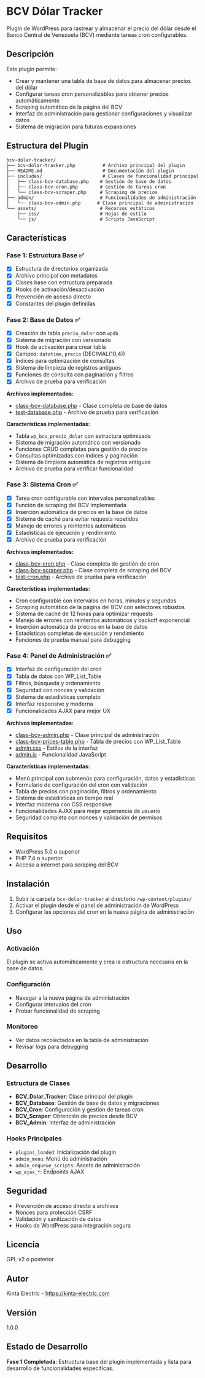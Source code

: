 # BCV Dólar Tracker

Plugin de WordPress para rastrear y almacenar el precio del dólar desde el Banco Central de Venezuela (BCV) mediante tareas cron configurables.

## Descripción

Este plugin permite:
- Crear y mantener una tabla de base de datos para almacenar precios del dólar
- Configurar tareas cron personalizables para obtener precios automáticamente
- Scraping automático de la página del BCV
- Interfaz de administración para gestionar configuraciones y visualizar datos
- Sistema de migración para futuras expansiones

## Estructura del Plugin

```
bcv-dolar-tracker/
├── bcv-dolar-tracker.php          # Archivo principal del plugin
├── README.md                      # Documentación del plugin
├── includes/                      # Clases de funcionalidad principal
│   ├── class-bcv-database.php    # Gestión de base de datos
│   ├── class-bcv-cron.php        # Gestión de tareas cron
│   └── class-bcv-scraper.php     # Scraping de precios
├── admin/                        # Funcionalidades de administración
│   └── class-bcv-admin.php      # Clase principal de administración
└── assets/                       # Recursos estáticos
    ├── css/                      # Hojas de estilo
    └── js/                       # Scripts JavaScript
```

## Características

### Fase 1: Estructura Base ✅
- [x] Estructura de directorios organizada
- [x] Archivo principal con metadatos
- [x] Clases base con estructura preparada
- [x] Hooks de activación/desactivación
- [x] Prevención de acceso directo
- [x] Constantes del plugin definidas

### Fase 2: Base de Datos ✅
- [x] Creación de tabla `precio_dolar` con `wpdb`
- [x] Sistema de migración con versionado
- [x] Hook de activación para crear tabla
- [x] Campos: `datatime`, `precio` (DECIMAL(10,4))
- [x] Índices para optimización de consultas
- [x] Sistema de limpieza de registros antiguos
- [x] Funciones de consulta con paginación y filtros
- [x] Archivo de prueba para verificación

**Archivos implementados:**
- [class-bcv-database.php](mdc:wp-content/plugins/bcv-dolar-tracker/includes/class-bcv-database.php) - Clase completa de base de datos
- [test-database.php](mdc:wp-content/plugins/bcv-dolar-tracker/includes/test-database.php) - Archivo de prueba para verificación

**Características implementadas:**
- Tabla `wp_bcv_precio_dolar` con estructura optimizada
- Sistema de migración automático con versionado
- Funciones CRUD completas para gestión de precios
- Consultas optimizadas con índices y paginación
- Sistema de limpieza automática de registros antiguos
- Archivo de prueba para verificar funcionalidad

### Fase 3: Sistema Cron ✅
- [x] Tarea cron configurable con intervalos personalizables
- [x] Función de scraping del BCV implementada
- [x] Inserción automática de precios en la base de datos
- [x] Sistema de caché para evitar requests repetidos
- [x] Manejo de errores y reintentos automáticos
- [x] Estadísticas de ejecución y rendimiento
- [x] Archivo de prueba para verificación

**Archivos implementados:**
- [class-bcv-cron.php](mdc:wp-content/plugins/bcv-dolar-tracker/includes/class-bcv-cron.php) - Clase completa de gestión de cron
- [class-bcv-scraper.php](mdc:wp-content/plugins/bcv-dolar-tracker/includes/class-bcv-scraper.php) - Clase completa de scraping del BCV
- [test-cron.php](mdc:wp-content/plugins/bcv-dolar-tracker/includes/test-cron.php) - Archivo de prueba para verificación

**Características implementadas:**
- Cron configurable con intervalos en horas, minutos y segundos
- Scraping automático de la página del BCV con selectores robustos
- Sistema de caché de 12 horas para optimizar requests
- Manejo de errores con reintentos automáticos y backoff exponencial
- Inserción automática de precios en la base de datos
- Estadísticas completas de ejecución y rendimiento
- Funciones de prueba manual para debugging

### Fase 4: Panel de Administración ✅
- [x] Interfaz de configuración del cron
- [x] Tabla de datos con WP_List_Table
- [x] Filtros, búsqueda y ordenamiento
- [x] Seguridad con nonces y validación
- [x] Sistema de estadísticas completo
- [x] Interfaz responsive y moderna
- [x] Funcionalidades AJAX para mejor UX

**Archivos implementados:**
- [class-bcv-admin.php](mdc:wp-content/plugins/bcv-dolar-tracker/admin/class-bcv-admin.php) - Clase principal de administración
- [class-bcv-prices-table.php](mdc:wp-content/plugins/bcv-dolar-tracker/admin/class-bcv-prices-table.php) - Tabla de precios con WP_List_Table
- [admin.css](mdc:wp-content/plugins/bcv-dolar-tracker/assets/css/admin.css) - Estilos de la interfaz
- [admin.js](mdc:wp-content/plugins/bcv-dolar-tracker/assets/js/admin.js) - Funcionalidad JavaScript

**Características implementadas:**
- Menú principal con submenús para configuración, datos y estadísticas
- Formulario de configuración del cron con validación
- Tabla de precios con paginación, filtros y ordenamiento
- Sistema de estadísticas en tiempo real
- Interfaz moderna con CSS responsive
- Funcionalidades AJAX para mejor experiencia de usuario
- Seguridad completa con nonces y validación de permisos

## Requisitos

- WordPress 5.0 o superior
- PHP 7.4 o superior
- Acceso a internet para scraping del BCV

## Instalación

1. Subir la carpeta `bcv-dolar-tracker` al directorio `/wp-content/plugins/`
2. Activar el plugin desde el panel de administración de WordPress
3. Configurar las opciones del cron en la nueva página de administración

## Uso

### Activación
El plugin se activa automáticamente y crea la estructura necesaria en la base de datos.

### Configuración
- Navegar a la nueva página de administración
- Configurar intervalos del cron
- Probar funcionalidad de scraping

### Monitoreo
- Ver datos recolectados en la tabla de administración
- Revisar logs para debugging

## Desarrollo

### Estructura de Clases

- **BCV_Dolar_Tracker**: Clase principal del plugin
- **BCV_Database**: Gestión de base de datos y migraciones
- **BCV_Cron**: Configuración y gestión de tareas cron
- **BCV_Scraper**: Obtención de precios desde BCV
- **BCV_Admin**: Interfaz de administración

### Hooks Principales

- `plugins_loaded`: Inicialización del plugin
- `admin_menu`: Menú de administración
- `admin_enqueue_scripts`: Assets de administración
- `wp_ajax_*`: Endpoints AJAX

## Seguridad

- Prevención de acceso directo a archivos
- Nonces para protección CSRF
- Validación y sanitización de datos
- Hooks de WordPress para integración segura

## Licencia

GPL v2 o posterior

## Autor

Kinta Electric - https://kinta-electric.com

## Versión

1.0.0

## Estado de Desarrollo

**Fase 1 Completada**: Estructura base del plugin implementada y lista para desarrollo de funcionalidades específicas.
